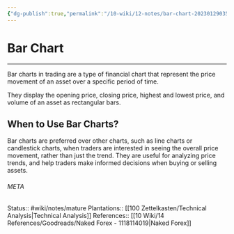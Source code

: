 ```yaml
---
{"dg-publish":true,"permalink":"/10-wiki/12-notes/bar-chart-20230129035139/"}
---
```


# Bar Chart
---
Bar charts in trading are a type of financial chart that represent the price movement of an asset over a specific period of time.

They display the opening price, closing price, highest and lowest price, and volume of an asset as rectangular bars.


## When to Use Bar Charts?
Bar charts are preferred over other charts, such as line charts or candlestick charts, when traders are interested in seeing the overall price movement, rather than just the trend. They are useful for analyzing price trends, and help traders make informed decisions when buying or selling assets.



###### META
Status:: #wiki/notes/mature 
Plantations:: [[100 Zettelkasten/Technical Analysis\|Technical Analysis]]
References:: [[10 Wiki/14 References/Goodreads/Naked Forex - 1118114019\|Naked Forex]]
